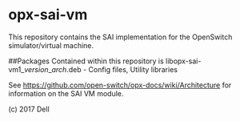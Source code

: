 # opx-sai-vm
This repository contains the SAI implementation for the OpenSwitch simulator/virtual machine.

##Packages
Contained within this repository is 
libopx-sai-vm1\_*version*\_*arch*.deb           - Config files, Utility libraries  

See https://github.com/open-switch/opx-docs/wiki/Architecture for information on the SAI VM module.

(c) 2017 Dell
